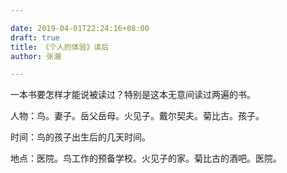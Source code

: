 ```yaml
---

date: 2019-04-01T22:24:16+08:00
draft: true
title: 《个人的体验》读后
author: 张潮

---
```


一本书要怎样才能说被读过？特别是这本无意间读过两遍的书。

人物：鸟。妻子。岳父岳母。火见子。戴尔契夫。菊比古。孩子。

时间：鸟的孩子出生后的几天时间。

地点：医院。鸟工作的预备学校。火见子的家。菊比古的酒吧。医院。



